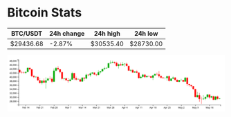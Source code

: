 # Bitcoin Stats

BTC/USDT|24h change|24h high|24h low|
|---|---|---|---|
|$29436.68|-2.87%|$30535.40|$28730.00|

<img src="./chart.svg">
